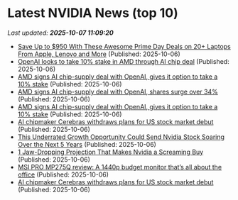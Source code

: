 # Latest NVIDIA News (top 10)
_Last updated: **2025-10-07 11:09:20**_

- [Save Up to $950 With These Awesome Prime Day Deals on 20+ Laptops From Apple, Lenovo and More](https://www.cnet.com/deals/best-prime-day-laptop-deals-2025-10-06/) (Published: 2025-10-06)
- [OpenAI looks to take 10% stake in AMD through AI chip deal](https://www.cnbc.com/2025/10/06/openai-amd-chip-deal-ai.html) (Published: 2025-10-06)
- [AMD signs AI chip-supply deal with OpenAI, gives it option to take a 10% stake](https://www.channelnewsasia.com/business/amd-signs-ai-chip-supply-deal-openai-gives-it-option-take-10-stake-5386646) (Published: 2025-10-06)
- [AMD signs AI chip-supply deal with OpenAI, shares surge over 34%](https://www.channelnewsasia.com/business/amd-signs-ai-chip-supply-deal-openai-shares-surge-over-34-5386646) (Published: 2025-10-06)
- [AMD signs AI chip-supply deal with OpenAI, gives it option to take a 10% stake](https://finance.yahoo.com/news/amd-signs-ai-chip-supply-105442489.html) (Published: 2025-10-06)
- [AI chipmaker Cerebras withdraws plans for US stock market debut](https://biztoc.com/x/ea8705edbc76b498) (Published: 2025-10-06)
- [This Underrated Growth Opportunity Could Send Nvidia Stock Soaring Over the Next 5 Years](https://biztoc.com/x/36454a64fd93fea2) (Published: 2025-10-06)
- [1 Jaw-Dropping Projection That Makes Nvidia a Screaming Buy](https://biztoc.com/x/e2b01baf7cff2f7e) (Published: 2025-10-06)
- [MSI PRO MP275Q review: A 1440p budget monitor that’s all about the office](https://www.pcworld.com/article/2928458/msi-pro-mp275q-review.html) (Published: 2025-10-06)
- [AI chipmaker Cerebras withdraws plans for US stock market debut](https://www.verdict.co.uk/ai-chipmaker-cerebras-withdraws-stock-market/) (Published: 2025-10-06)
